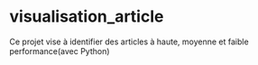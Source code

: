 # visualisation_article
Ce  projet vise à identifier des articles à haute, moyenne et faible performance(avec Python)

